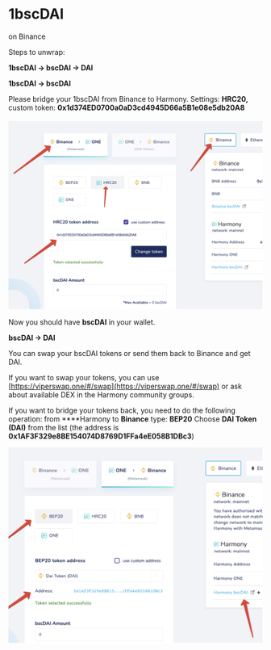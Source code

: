 # 1bscDAI

on Binance

Steps to unwrap: 

**1bscDAI → bscDAI → DAI**

**1bscDAI → bscDAI** 

Please bridge your 1bscDAI from Binance to Harmony. 
Settings: **HRC20,** custom token: **0x1d374ED0700a0aD3cd4945D66a5B1e08e5db20A8**

![1bscDAI.png](../../../.gitbook/assets/1bscDAI.png)

Now you should have **bscDAI** in your wallet. 

**bscDAI → DAI**

You can swap your bscDAI tokens or send them back to Binance and get DAI.

If you want to swap your tokens, you can use [https://viperswap.one/#/swap](https://viperswap.one/#/swap) or ask about available DEX in the Harmony community groups.

If you want to bridge your tokens back, you need to do the following operation:
from ****Harmony to **Binance**
type: **BEP20**
Choose **DAI Token (DAI)** from the list (the address is **0x1AF3F329e8BE154074D8769D1FFa4eE058B1DBc3**)

![bscDAI.png](../../../.gitbook/assets/bscDAI.png)